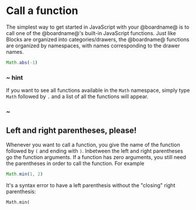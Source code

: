 # Call a function

The simplest way to get started in JavaScript with your @boardname@ is to
call one of the @boardname@'s built-in JavaScript functions. Just like Blocks
are organized into categories/drawers, the @boardname@ functions are organized by
namespaces, with names corresponding to the drawer names.

```typescript
Math.abs(-1)
```

### ~ hint

If you want to see all functions available in the `Math` namespace, simply type `Math`
followed by `.` and a list of all the functions will appear. 

### ~

## Left and right parentheses, please!

Whenever you want to call a function, you give the name of the function
followed by `(` and ending with `)`. Inbetween the left and right
parentheses go the function arguments.  If a function has zero arguments, you still
need the parentheses in order to call the function. For example

```typescript
Math.min(1, 2)
```

It's a syntax error to have a left parenthesis without the "closing" right parenthesis:

```
Math.min(
```
